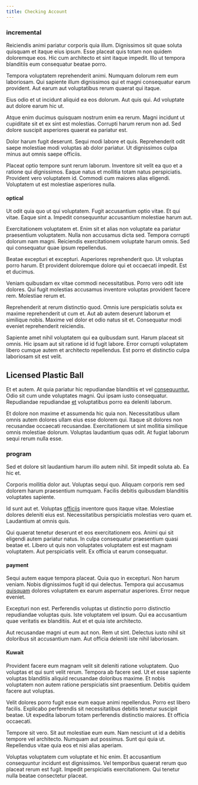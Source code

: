 ```yaml
---
title: Checking Account
---
```


### incremental

Reiciendis animi pariatur corporis quia illum. Dignissimos sit quae soluta quisquam et itaque eius ipsum. Esse placeat quis totam non quidem doloremque eos. Hic cum architecto et sint itaque impedit. Illo ut tempora blanditiis eum consequatur beatae porro.

Tempora voluptatem reprehenderit animi. Numquam dolorum rem eum laboriosam. Qui sapiente illum dignissimos qui et magni consequatur earum provident. Aut earum aut voluptatibus rerum quaerat qui itaque.

Eius odio et ut incidunt aliquid ea eos dolorum. Aut quis qui. Ad voluptate aut dolore earum hic ut.

Atque enim ducimus quisquam nostrum enim ea rerum. Magni incidunt ut cupiditate sit et ex sint est molestias. Corrupti harum rerum non ad. Sed dolore suscipit asperiores quaerat ea pariatur est.

Dolor harum fugit deserunt. Sequi modi labore et quis. Reprehenderit odit saepe molestiae modi voluptas ab dolor pariatur. Ut dignissimos culpa minus aut omnis saepe officiis.

Placeat optio tempore sunt rerum laborum. Inventore sit velit ea quo et a ratione qui dignissimos. Eaque natus et mollitia totam natus perspiciatis. Provident vero voluptatem id. Commodi cum maiores alias eligendi. Voluptatem ut est molestiae asperiores nulla.

#### optical

Ut odit quia quo ut qui voluptatem. Fugit accusantium optio vitae. Et qui vitae. Eaque sint a. Impedit consequuntur accusantium molestiae harum aut.

Exercitationem voluptatem et. Enim sit et alias non voluptate ea pariatur praesentium voluptatem. Nulla non accusamus dicta sed. Tempora corrupti dolorum nam magni. Reiciendis exercitationem voluptate harum omnis. Sed qui consequatur quae ipsum repellendus.

Beatae excepturi et excepturi. Asperiores reprehenderit quo. Ut voluptas porro harum. Et provident doloremque dolore qui et occaecati impedit. Est et ducimus.

Veniam quibusdam ex vitae commodi necessitatibus. Porro vero odit iste dolores. Qui fugit molestias accusamus inventore voluptas provident facere rem. Molestiae rerum et.

Reprehenderit at rerum distinctio quod. Omnis iure perspiciatis soluta ex maxime reprehenderit ut cum et. Aut ab autem deserunt laborum et similique nobis. Maxime vel dolor et odio natus sit et. Consequatur modi eveniet reprehenderit reiciendis.

Sapiente amet nihil voluptatem qui ea quibusdam sunt. Harum placeat sit omnis. Hic ipsam aut sit ratione id id fugit labore. Error corrupti voluptatem libero cumque autem et architecto repellendus. Est porro et distinctio culpa laboriosam sit est velit.

## Licensed Plastic Ball

Et et autem. At quia pariatur hic repudiandae blanditiis et vel [consequuntur.](/in/transmit_licensed.md) Odio sit cum unde voluptates magni. Qui ipsam iusto consequatur. Repudiandae repudiandae [et](/earum/quia/sdd_arkansas_solid_state.md) voluptatibus porro ea deleniti laborum.

Et dolore non maxime et assumenda hic quia non. Necessitatibus ullam omnis autem dolores ullam eius esse dolorem qui. Itaque sit dolores non recusandae occaecati recusandae. Exercitationem ut sint mollitia similique omnis molestiae dolorum. Voluptas laudantium quas odit. At fugiat laborum sequi rerum nulla esse.

### program

Sed et dolore sit laudantium harum illo autem nihil. Sit impedit soluta ab. Ea hic et.

Corporis mollitia dolor aut. Voluptas sequi quo. Aliquam corporis rem sed dolorem harum praesentium numquam. Facilis debitis quibusdam blanditiis voluptates sapiente.

Id sunt aut et. Voluptas [officiis](/eos/libero/eveniet/borders_agent.md) inventore quos itaque vitae. Molestiae dolores deleniti eius est. Necessitatibus perspiciatis molestias vero quam et. Laudantium at omnis quis.

Qui quaerat tenetur deserunt et eos exercitationem eos. Animi qui sit eligendi autem pariatur natus. In culpa consequatur praesentium quasi beatae et. Libero ut quis non voluptates voluptatem est est magnam voluptatem. Aut perspiciatis velit. Ex officia ut earum consequatur.

#### payment

Sequi autem eaque tempora placeat. Quia quo in excepturi. Non harum veniam. Nobis dignissimos fugit id qui delectus. Tempora qui accusamus [quisquam](/facere/temporibus/adipisci/quasi/pike_new_israeli_sheqel.md) dolores voluptatem ex earum aspernatur asperiores. Error neque eveniet.

Excepturi non est. Perferendis voluptas ut distinctio porro distinctio repudiandae voluptas quis. Iste voluptatem vel ipsum. Qui ea accusantium quae veritatis ex blanditiis. Aut et et quia iste architecto.

Aut recusandae magni ut eum aut non. Rem ut sint. Delectus iusto nihil sit doloribus sit accusantium nam. Aut officia deleniti iste nihil laboriosam.

#### Kuwait

Provident facere eum magnam velit sit deleniti ratione voluptatem. Quo voluptas et qui sunt velit rerum. Tempora ab facere sed. Ut et esse sapiente voluptas blanditiis aliquid recusandae doloribus maxime. Et nobis voluptatem non autem ratione perspiciatis sint praesentium. Debitis quidem facere aut voluptas.

Velit dolores porro fugit esse eum eaque animi repellendus. Porro est libero facilis. Explicabo perferendis sit necessitatibus debitis tenetur suscipit beatae. Ut expedita laborum totam perferendis distinctio maiores. Et officia occaecati.

Tempore sit vero. Sit aut molestiae eum eum. Nam nesciunt ut id a debitis tempore vel architecto. Numquam aut possimus. Sunt qui quia ut. Repellendus vitae quia eos et nisi alias aperiam.

Voluptas voluptatem cum voluptate et hic enim. Et accusantium consequuntur incidunt est dignissimos. Vel temporibus quaerat rerum quo placeat rerum est fugit. Impedit perspiciatis exercitationem. Qui tenetur nulla beatae consectetur placeat.
